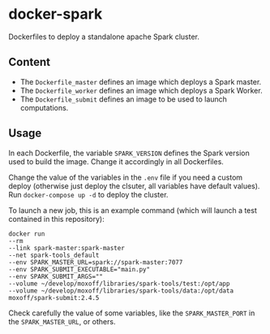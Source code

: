 # docker-spark
Dockerfiles to deploy a standalone apache Spark cluster.

## Content
- The `Dockerfile_master` defines an image which deploys a Spark master.
- The `Dockerfile_worker` defines an image which deploys a Spark Worker.
- The `Dockerfile_submit` defines an image to be used to launch computations.

## Usage
In each Dockerfile, the variable `SPARK_VERSION` defines the Spark version used to build the image. Change it accordingly in all Dockerfiles.

Change the value of the variables in the `.env` file if you need a custom deploy (otherwise just deploy the clsuter, all variables have default values).
Run `docker-compose up -d` to deploy the cluster.

To launch a new job, this is an example command (which will launch a test contained in this repository):
```
docker run 
--rm 
--link spark-master:spark-master 
--net spark-tools_default 
--env SPARK_MASTER_URL=spark://spark-master:7077
--env SPARK_SUBMIT_EXECUTABLE="main.py"
--env SPARK_SUBMIT_ARGS="" 
--volume ~/develop/moxoff/libraries/spark-tools/test:/opt/app 
--volume ~/develop/moxoff/libraries/spark-tools/data:/opt/data 
moxoff/spark-submit:2.4.5
``` 
Check carefully the value of some variables, like the `SPARK_MASTER_PORT` in the `SPARK_MASTER_URL`, or others.
